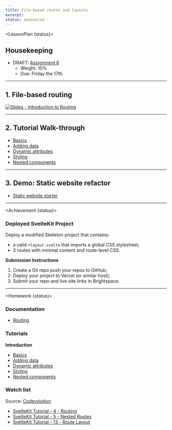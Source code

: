 ```yaml
---
title: File-based routes and layouts
excerpt:
status: announced
---
```

<script>
	import Homework from "$lib/components/Homework.svelte";
	import LessonPlan from "$lib/components/LessonPlan.svelte";
	import LabTime from "$lib/components/LabTime.svelte";
	import Achievement from "$lib/components/Achievement.svelte";
</script>

<LessonPlan {status}>

## Housekeeping
- DRAFT: [Assignment 6](/courses/cpnt-262/assessments/assignment-6)
    - Weight: 10%
    - Due: Friday the 17th

---

## 1. File-based routing
[![Slides - Introduction to Routing](/images/slides/sveltekit-intro.png)](https://sait-wbdv.github.io/slides/w23/cpnt-262/sveltekit-introduction.html)

---

## 2. Tutorial Walk-through
- [Basics](https://svelte.dev/tutorial/basics)
- [Adding data](https://svelte.dev/tutorial/adding-data)
- [Dynamic attributes](https://svelte.dev/tutorial/dynamic-attributes)
- [Styling](https://svelte.dev/tutorial/styling)
- [Nested components](https://svelte.dev/tutorial/nested-components)

---

## 3. Demo: Static website refactor
- [Static website starter](https://github.com/sait-wbdv/dailies-w23/tree/main/2023-03-14-routing/01-static-website-starter)

</LessonPlan>

---

<Achievement {status}>

### Deployed SvelteKit Project
Deploy a modified Skeleton project that contains:
- a valid `+layout.svelte` that imports a global CSS stylesheet;
- 3 routes with minimal content and route-level CSS.

**Submission Instructions**
1. Create a Git repo push your repos to GitHub;
2. Deploy your project to Vercel (or similar host);
3. Submit your repo and live site links in Brightspace.

</Achievement>

---

<Homework {status}>

### Documentation
- [Routing](https://kit.svelte.dev/docs/routing)

### Tutorials
**Introduction**
- [Basics](https://svelte.dev/tutorial/basics)
- [Adding data](https://svelte.dev/tutorial/adding-data)
- [Dynamic attributes](https://svelte.dev/tutorial/dynamic-attributes)
- [Styling](https://svelte.dev/tutorial/styling)
- [Nested components](https://svelte.dev/tutorial/nested-components)

### Watch list
Source: [Codevolution](https://www.youtube.com/@Codevolution)
- [SvelteKit Tutorial - 4 - Routing](https://www.youtube.com/watch?v=IFZM2CGQ4cU)
- [SvelteKit Tutorial - 5 - Nested Routes](https://www.youtube.com/watch?v=1UiDq3RAD8c)
- [SvelteKit Tutorial - 13 - Route Layout](https://www.youtube.com/watch?v=C_ZUTipbXkg)

</Homework>
